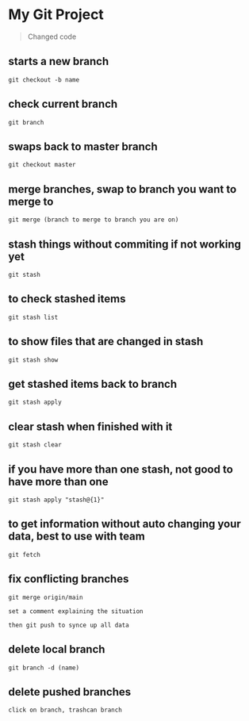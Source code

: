 # My Git Project

> Changed code

## starts a new branch
```
git checkout -b name
```

## check current branch
```
git branch 
```

## swaps back to master branch
```
git checkout master
```

## merge branches, swap to branch you want to merge to
```
git merge (branch to merge to branch you are on)
```

## stash things without commiting if not working yet
```
git stash
```

## to check stashed items
```
git stash list
```

## to show files that are changed in stash
```
git stash show
```

## get stashed items back to branch
```
git stash apply
```

## clear stash when finished with it
```
git stash clear
```

## if you have more than one stash, not good to have more than one
```
git stash apply "stash@{1}"
```

## to get information without auto changing your data, best to use with team
```
git fetch
```

## fix conflicting branches
```
git merge origin/main

set a comment explaining the situation

then git push to synce up all data
```

## delete local branch
```
git branch -d (name)
```

## delete pushed branches
```
click on branch, trashcan branch
```
